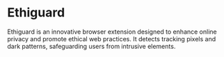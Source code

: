 # Ethiguard
Ethiguard is an innovative browser extension designed to enhance online privacy and promote ethical web practices. It detects tracking pixels and dark patterns, safeguarding users from intrusive elements.
